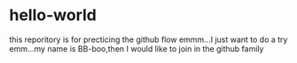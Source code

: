 # hello-world
this reporitory is for precticing the github flow
emmm...I just want to do a try
emm...my name is BB-boo,then I would like to join in the github family
